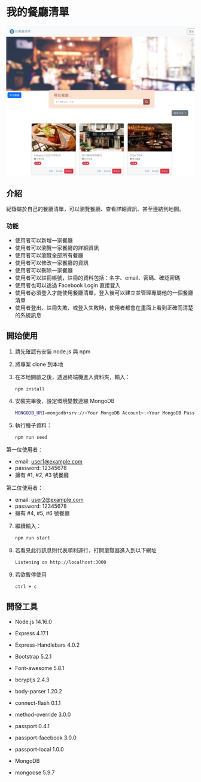 # 我的餐廳清單

![Index page about Restaurant List](./public/image/User1.jpeg)

## 介紹

紀錄屬於自己的餐廳清單，可以瀏覽餐廳、查看詳細資訊、甚至連結到地圖。

### 功能

- 使用者可以新增一家餐廳
- 使用者可以瀏覽一家餐廳的詳細資訊
- 使用者可以瀏覽全部所有餐廳
- 使用者可以修改一家餐廳的資訊
- 使用者可以刪除一家餐廳
- 使用者可以註冊帳號，註冊的資料包括：名字、email、密碼、確認密碼
- 使用者也可以透過 Facebook Login 直接登入
- 使用者必須登入才能使用餐廳清單，登入後可以建立並管理專屬他的一個餐廳清單
- 使用者登出、註冊失敗、或登入失敗時，使用者都會在畫面上看到正確而清楚的系統訊息

## 開始使用

1. 請先確認有安裝 node.js 與 npm
2. 將專案 clone 到本地
3. 在本地開啟之後，透過終端機進入資料夾，輸入：

   ```bash
   npm install
   ```

4. 安裝完畢後，設定環境變數連線 MongoDB

   ```bash
   MONGODB_URI=mongodb+srv://<Your MongoDB Account>:<Your MongoDB Password>@cluster0.xxxx.xxxx.net/<Your MongoDB Table><?retryWrites=true&w=majority
   ```
5. 執行種子資料：

   ```bash
   npm run seed
   ```
第一位使用者：

- email: user1@example.com
- password: 12345678
- 擁有 #1, #2, #3 號餐廳

第二位使用者：

- email: user2@example.com
- password: 12345678
- 擁有 #4, #5, #6 號餐廳
   
7. 繼續輸入：

   ```bash
   npm run start
   ```

8. 若看見此行訊息則代表順利運行，打開瀏覽器進入到以下網址

   ```bash
   Listening on http://localhost:3000
   ```

9. 若欲暫停使用

   ```bash
   ctrl + c
   ```

## 開發工具

- Node.js 14.16.0
- Express 4.17.1
- Express-Handlebars 4.0.2
- Bootstrap 5.2.1
- Font-awesome 5.8.1
- bcryptjs 2.4.3
- body-parser 1.20.2
- connect-flash 0.1.1
- method-override 3.0.0
- passport 0.4.1
- passport-facebook 3.0.0
- passport-local 1.0.0
  
- MongoDB
- mongoose 5.9.7
